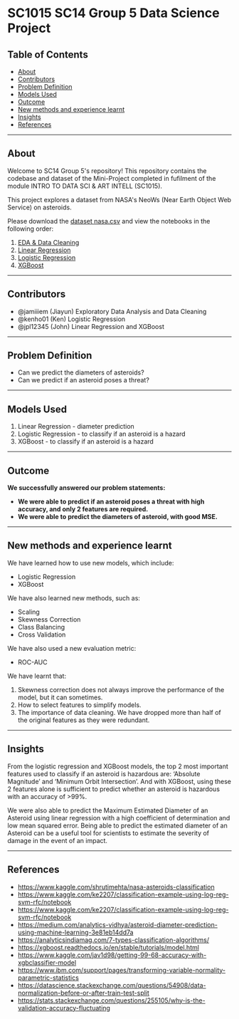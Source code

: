 # SC1015 SC14 Group 5 Data Science Project

## Table of Contents
  * [About](#about)
  * [Contributors](#contributors)
  * [Problem Definition](#problem-definition)
  * [Models Used](#models-used)
  * [Outcome](#outcome)
  * [New methods and experience learnt](#new-methods-and-experience-learnt)
  * [Insights](#insights)
  * [References](#references)



---

## About 

Welcome to SC14 Group 5's repository! This repository contains the codebase and dataset of the Mini-Project completed in fufilment of the module INTRO TO DATA SCI & ART INTELL (SC1015).

This project explores a dataset from NASA's NeoWs (Near Earth Object Web Service) on asteroids. 

Please download the [dataset nasa.csv](../main/nasa.csv) and view the notebooks in the following order:
1. [EDA & Data Cleaning](../main/sc14_team5_EDA_final.ipynb)
2. [Linear Regression](../main/sc14_team5_linreg_final.ipynb)
3. [Logistic Regression](../main/sc14_team5_logreg_final.ipynb)
4. [XGBoost](../main/sc14_team5_xgboost_final.ipynb)


---
## Contributors

- @jamiiiem (Jiayun) Exploratory Data Analysis and Data Cleaning
- @kenho01 (Ken) Logistic Regression
- @jpl12345 (John) Linear Regression and XGBoost

---
## Problem Definition

- Can we predict the diameters of asteroids?
- Can we predict if an asteroid poses a threat?

---
## Models Used

1. Linear Regression - diameter prediction
2. Logistic Regression - to classify if an asteroid is a hazard
3. XGBoost - to classify if an asteroid is a hazard

---
## Outcome

<b> We successfully answered our problem statements:
-	We were able to predict if an asteroid poses a threat with high accuracy, and only 2 features are required.
-	We were able to predict the diameters of asteroid, with good MSE.
</b> 

---
## New methods and experience learnt

We have learned how to use new models, which include:
-	Logistic Regression
-	XGBoost

We have also learned new methods, such as:
-	Scaling
-	Skewness Correction
-	Class Balancing
-	Cross Validation

We have also used a new evaluation metric:
-	ROC-AUC

We have learnt that:
1.	Skewness correction does not always improve the performance of the model, but it can sometimes.
2.	How to select features to simplify models.
3.	The importance of data cleaning. We have dropped more than half of the original features as they were redundant. 


---
## Insights

From the logistic regression and XGBoost models, the top 2 most important features used to classify if an asteroid is hazardous are: ‘Absolute Magnitude’ and ‘Minimum Orbit Intersection’.
And with XGBoost, using these 2 features alone is sufficient to predict whether an asteroid is hazardous with an accuracy of >99%.

We were also able to predict the Maximum Estimated Diameter of an Asteroid using linear regression with a high coefficient of determination and low mean squared error. Being able to predict the estimated diameter of an Asteroid can be a useful tool for scientists to estimate the severity of damage in the event of an impact.


---
## References
- https://www.kaggle.com/shrutimehta/nasa-asteroids-classification
- https://www.kaggle.com/ke2207/classification-example-using-log-reg-svm-rfc/notebook
- https://www.kaggle.com/ke2207/classification-example-using-log-reg-svm-rfc/notebook
- https://medium.com/analytics-vidhya/asteroid-diameter-prediction-using-machine-learning-3e81eb14dd7a
- https://analyticsindiamag.com/7-types-classification-algorithms/
- https://xgboost.readthedocs.io/en/stable/tutorials/model.html
- https://www.kaggle.com/jav1d98/getting-99-68-accuracy-with-xgbclassifier-model
- https://www.ibm.com/support/pages/transforming-variable-normality-parametric-statistics
- https://datascience.stackexchange.com/questions/54908/data-normalization-before-or-after-train-test-split
- https://stats.stackexchange.com/questions/255105/why-is-the-validation-accuracy-fluctuating
